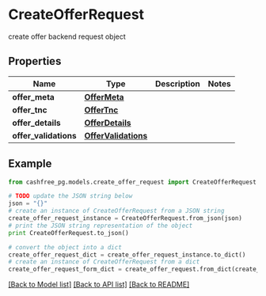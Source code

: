 # CreateOfferRequest

create offer backend request object

## Properties
Name | Type | Description | Notes
------------ | ------------- | ------------- | -------------
**offer_meta** | [**OfferMeta**](OfferMeta.md) |  | 
**offer_tnc** | [**OfferTnc**](OfferTnc.md) |  | 
**offer_details** | [**OfferDetails**](OfferDetails.md) |  | 
**offer_validations** | [**OfferValidations**](OfferValidations.md) |  | 

## Example

```python
from cashfree_pg.models.create_offer_request import CreateOfferRequest

# TODO update the JSON string below
json = "{}"
# create an instance of CreateOfferRequest from a JSON string
create_offer_request_instance = CreateOfferRequest.from_json(json)
# print the JSON string representation of the object
print CreateOfferRequest.to_json()

# convert the object into a dict
create_offer_request_dict = create_offer_request_instance.to_dict()
# create an instance of CreateOfferRequest from a dict
create_offer_request_form_dict = create_offer_request.from_dict(create_offer_request_dict)
```
[[Back to Model list]](../README.md#documentation-for-models) [[Back to API list]](../README.md#documentation-for-api-endpoints) [[Back to README]](../README.md)


